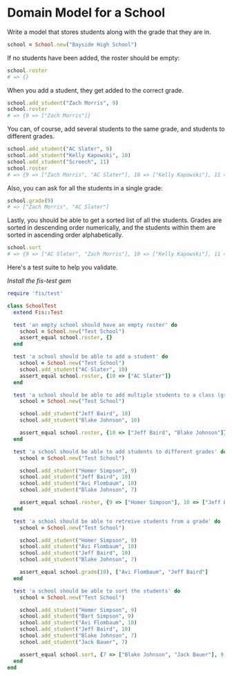 # Domain Model for a School

Write a model that stores students along with the grade that they are in.

```ruby
school = School.new("Bayside High School")
```

If no students have been added, the roster should be empty:

```ruby
school.roster
# => {}
```

When you add a student, they get added to the correct grade.

```ruby
school.add_student("Zach Morris", 9)
school.roster
# => {9 => ["Zach Morris"]}
```

You can, of course, add several students to the same grade, and students to different grades.

```ruby
school.add_student("AC Slater", 9)
school.add_student("Kelly Kapowski", 10)
school.add_student("Screech", 11)
school.roster
# => {9 => ["Zach Morris", "AC Slater"], 10 => ["Kelly Kapowski"], 11 => ["Screech"]}
```

Also, you can ask for all the students in a single grade:

```ruby
school.grade(9)
# => ["Zach Morris", "AC Slater"]
```

Lastly, you should be able to get a sorted list of all the students. Grades are sorted in descending order numerically, and the students within them are sorted in ascending order alphabetically.

```ruby
school.sort
# => {9 => ["AC Slater", "Zach Morris"], 10 => ["Kelly Kapowski"], 11 => ["Screech"]}
```
Here's a test suite to help you validate.

*Install the fis-test gem*

```ruby
require 'fis/test'

class SchoolTest
  extend Fis::Test

  test 'an empty school should have an empty roster' do
    school = School.new("Test School")
    assert_equal school.roster, {}
  end

  test 'a school should be able to add a student' do
    school = School.new("Test School")
    school.add_student("AC Slater", 10)
    assert_equal school.roster, {10 => ["AC Slater"]}
  end

  test 'a school should be able to add multiple students to a class (grade)' do
    school = School.new("Test School")

    school.add_student("Jeff Baird", 10)
    school.add_student("Blake Johnson", 10)

    assert_equal school.roster, {10 => ["Jeff Baird", "Blake Johnson"]}
  end

  test 'a school should be able to add students to different grades' do
    school = School.new("Test School")

    school.add_student("Homer Simpson", 9)
    school.add_student("Jeff Baird", 10)
    school.add_student("Avi Flombaum", 10)
    school.add_student("Blake Johnson", 7)

    assert_equal school.roster, {9 => ["Homer Simpson"], 10 => ["Jeff Baird", "Avi Flombaum"], 7 => ["Blake Johnson"]}
  end

  test 'a school should be able to retreive students from a grade' do
    school = School.new("Test School")

    school.add_student("Homer Simpson", 9)
    school.add_student("Avi Flombaum", 10)
    school.add_student("Jeff Baird", 10)
    school.add_student("Blake Johnson", 7)

    assert_equal school.grade(10), ["Avi Flombaum", "Jeff Baird"]
  end

  test 'a school should be able to sort the students' do
    school = School.new("Test School")

    school.add_student("Homer Simpson", 9)
    school.add_student("Bart Simpson", 9)
    school.add_student("Avi Flombaum", 10)
    school.add_student("Jeff Baird", 10)
    school.add_student("Blake Johnson", 7)
    school.add_student("Jack Bauer", 7)

    assert_equal school.sort, {7 => ["Blake Johnson", "Jack Bauer"], 9 => ["Homer Simpson"], 10 => ["Avi Flombaum", "Jeff Baird"]}
  end
end
```
